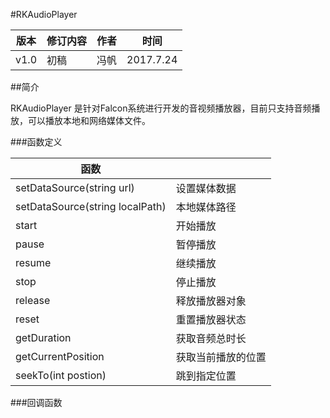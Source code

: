 #RKAudioPlayer

|版本 |修订内容|作者|时间|
|----|-------|----|----|
|v1.0|初稿|冯帆|2017.7.24|

##简介

RKAudioPlayer 是针对Falcon系统进行开发的音视频播放器，目前只支持音频播放，可以播放本地和网络媒体文件。


###函数定义

|函数 |   |
|----- | -----|
|setDataSource(string url)|设置媒体数据|
|setDataSource(string localPath)|本地媒体路径|
|start |开始播放|
|pause|暂停播放|
|resume|继续播放|
|stop|停止播放|
|release|释放播放器对象 |
|reset|重置播放器状态 |
|getDuration|获取音频总时长|
|getCurrentPosition|获取当前播放的位置|
|seekTo(int postion)|跳到指定位置 |

###回调函数
>
